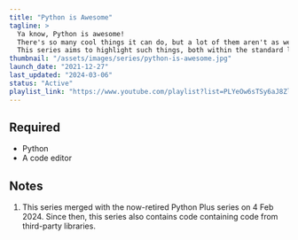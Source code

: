 ```yaml
---
title: "Python is Awesome"
tagline: >
  Ya know, Python is awesome!
  There's so many cool things it can do, but a lot of them aren't as well known as they should be.
  This series aims to highlight such things, both within the standard library, and with the aid of awesome third-party packages!
thumbnail: "/assets/images/series/python-is-awesome.jpg"
launch_date: "2021-12-27"
last_updated: "2024-03-06"
status: "Active"
playlist_link: "https://www.youtube.com/playlist?list=PLYeOw6sTSy6aJ8ZlA4vGvgGVo42IhF-Pc"
---
```


## Required

- Python
- A code editor

## Notes

1. This series merged with the now-retired Python Plus series on 4 Feb 2024.
   Since then, this series also contains code containing code from third-party libraries.
